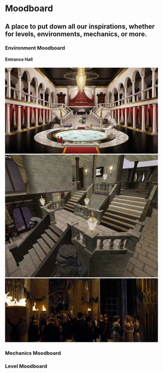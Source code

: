 # Moodboard
## A place to put down all our inspirations, whether for levels, environments, mechanics, or more.

### Environment Moodboard


#### Entrance Hall

![](/moodboard/images/entrancehall.jpg)
![](/moodboard/images/entrancehall1.jpg)
![](/moodboard/images/entrancehall2.jpg)

### Mechanics Moodboard

### Level Moodboard
